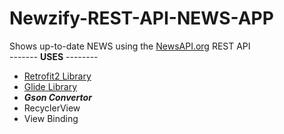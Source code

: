 # Newzify-REST-API-NEWS-APP

Shows up-to-date NEWS using the <a href="https://newsapi.org/">NewsAPI.org</a> REST API<br>
------- **USES** --------
- <a href="https://square.github.io/retrofit/">Retrofit2 Library</a>
- <a href="https://github.com/bumptech/glide">Glide Library</a>
- ***Gson Convertor***
- RecyclerView
- View Binding
